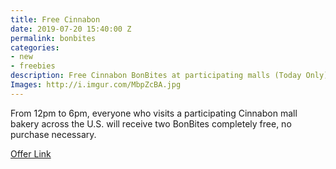 ```yaml
---
title: Free Cinnabon
date: 2019-07-20 15:40:00 Z
permalink: bonbites
categories:
- new
- freebies
description: Free Cinnabon BonBites at participating malls (Today Only)
Images: http://i.imgur.com/MbpZcBA.jpg
---
```


From 12pm to 6pm, everyone who visits a participating Cinnabon mall bakery across the U.S. will receive two BonBites completely free, no purchase necessary.

[Offer Link](https://www.cinnabon.com/bakery-menu/bonbites)